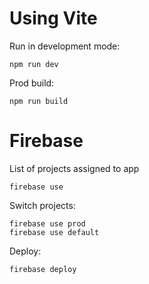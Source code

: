 # Using Vite

Run in development mode:

```
npm run dev
```

Prod build:

```
npm run build
```

# Firebase

List of projects assigned to app

```
firebase use
```

Switch projects:

```
firebase use prod
firebase use default
```

Deploy:

```
firebase deploy
```
